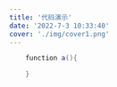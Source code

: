 ```yaml
---
title: '代码演示'
date: '2022-7-3 10:33:40'
cover: './img/cover1.png'
---
```


```Java
    function a(){

    }
```